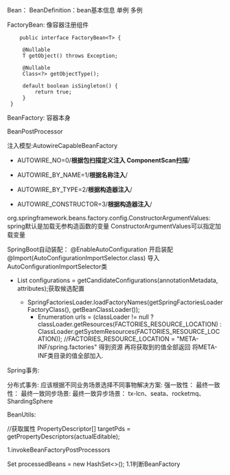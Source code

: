 Bean：
BeanDefinition：bean基本信息  单例 多例

FactoryBean:
    像容器注册组件 
        
        public interface FactoryBean<T> {
         
         @Nullable
         T getObject() throws Exception;
    
         @Nullable
         Class<?> getObjectType();
    
         default boolean isSingleton() {
             return true;
         }
     }
BeanFactory:
    容器本身


BeanPostProcessor


注入模型:AutowireCapableBeanFactory
* AUTOWIRE_NO=0/**根据包扫描定义注入  ComponentScan扫描**/

* AUTOWIRE_BY_NAME=1/**根据名称注入**/

* AUTOWIRE_BY_TYPE=2/**根据构造器注入**/

* AUTOWIRE_CONSTRUCTOR=3/**根据构造器注入**/



org.springframework.beans.factory.config.ConstructorArgumentValues:
spring默认是加载无参构造函数的变量   ConstructorArgumentValues可以指定加载变量







SpringBoot自动装配：
@EnableAutoConfiguration 开启装配
@Import(AutoConfigurationImportSelector.class)
导入AutoConfigurationImportSelector类
   * List<String> configurations = getCandidateConfigurations(annotationMetadata, attributes);获取候选配置
       * SpringFactoriesLoader.loadFactoryNames(getSpringFactoriesLoaderFactoryClass(),
      				getBeanClassLoader());
      	    * Enumeration<URL> urls = (classLoader != null ?
              					classLoader.getResources(FACTORIES_RESOURCE_LOCATION) :
              					ClassLoader.getSystemResources(FACTORIES_RESOURCE_LOCATION));
              					//FACTORIES_RESOURCE_LOCATION = "META-INF/spring.factories" 得到资源
   再将获取到的值全部返回  将META-INF类目录的值全部加入.
   
Spring事务:


分布式事务:
    应该根据不同业务场景选择不同事物解决方案:
    强一致性：
    最终一致性：
        最终一致同步场景:
        最终一致异步场景：
        tx-lcn、seata、rocketmq、ShardingSphere







BeanUtils:

//获取属性
PropertyDescriptor[] targetPds = getPropertyDescriptors(actualEditable);



1.invokeBeanFactoryPostProcessors

   Set<String> processedBeans = new HashSet<>();
    1.1判断BeanFactory
    
    
    
    
    
    
    
    
    
    
    
    
    
    
    
    
    
    
    